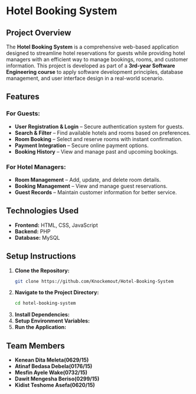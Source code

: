 # Hotel Booking System

## Project Overview
The **Hotel Booking System** is a comprehensive web-based application designed to streamline hotel reservations for guests while providing hotel managers with an efficient way to manage bookings, rooms, and customer information. This project is developed as part of a **3rd-year Software Engineering course** to apply software development principles, database management, and user interface design in a real-world scenario.

## Features
### For Guests:
- **User Registration & Login** – Secure authentication system for guests.
- **Search & Filter** – Find available hotels and rooms based on preferences.
- **Room Booking** – Select and reserve rooms with instant confirmation.
- **Payment Integration** – Secure online payment options.
- **Booking History** – View and manage past and upcoming bookings.

### For Hotel Managers:
- **Room Management** – Add, update, and delete room details.
- **Booking Management** – View and manage guest reservations.
- **Guest Records** – Maintain customer information for better service.

## Technologies Used
- **Frontend:** HTML, CSS, JavaScript
- **Backend:** PHP
- **Database:** MySQL

## Setup Instructions
1. **Clone the Repository:**
   ```bash
   git clone https://github.com/Knockemout/Hotel-Booking-System
   ```
2. **Navigate to the Project Directory:**
   ```bash
   cd hotel-booking-system
   ```
3. **Install Dependencies:**
4. **Setup Environment Variables:**
5. **Run the Application:**

## Team Members
- **Kenean Dita Meleta(0629/15)**
- **Atinaf Bedasa Debela(0176/15)**
- **Mesfin Ayele Wake(0732/15)**
- **Dawit  Mengesha Beriso(0299/15)**
- **Kidist Teshome Asefa(0620/15)**
